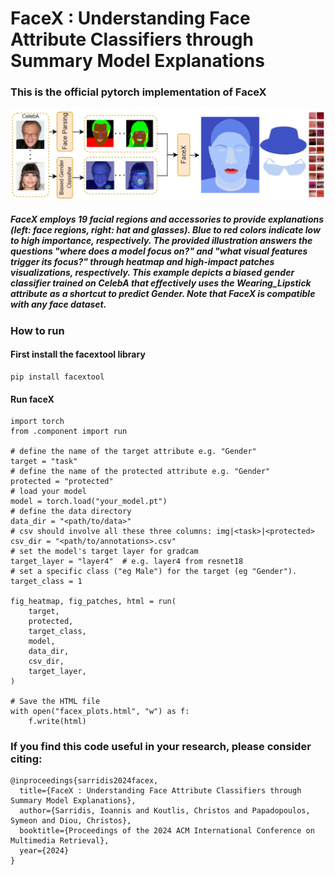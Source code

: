 # FaceX : Understanding Face Attribute Classifiers through Summary Model Explanations

### This is the official pytorch implementation of FaceX
![FaceX overview](images/facex.JPG)
##### FaceX employs 19 facial regions and accessories to provide explanations (left: face regions, right: hat and glasses). Blue to red colors indicate low to high importance, respectively.  The provided illustration answers the questions "where does a model focus on?" and "what visual features trigger its focus?" through heatmap and high-impact patches visualizations, respectively. This example depicts a biased gender classifier trained on CelebA that effectively uses the Wearing_Lipstick attribute as a shortcut to predict Gender. Note that FaceX is compatible with any face dataset.

### How to run
#### First install the facextool library
```
pip install facextool
```
#### Run faceX
```
import torch
from .component import run

# define the name of the target attribute e.g. "Gender"
target = "task"
# define the name of the protected attribute e.g. "Gender"
protected = "protected"
# load your model
model = torch.load("your_model.pt")
# define the data directory
data_dir = "<path/to/data>"
# csv should involve all these three columns: img|<task>|<protected>
csv_dir = "<path/to/annotations>.csv"
# set the model's target layer for gradcam
target_layer = "layer4"  # e.g. layer4 from resnet18
# set a specific class ("eg Male") for the target (eg "Gender").
target_class = 1

fig_heatmap, fig_patches, html = run(
    target,
    protected,
    target_class,
    model,
    data_dir,
    csv_dir,
    target_layer,
)

# Save the HTML file
with open("facex_plots.html", "w") as f:
    f.write(html)

```

### If you find this code useful in your research, please consider citing:
```
@inproceedings{sarridis2024facex,
  title={FaceX : Understanding Face Attribute Classifiers through Summary Model Explanations},
  author={Sarridis, Ioannis and Koutlis, Christos and Papadopoulos, Symeon and Diou, Christos},
  booktitle={Proceedings of the 2024 ACM International Conference on Multimedia Retrieval},
  year={2024}
}
```


